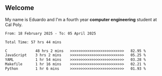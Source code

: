 ## Welcome

 My name is Eduardo and I'm a fourth year **computer engineering** student at Cal Poly.

<!--START_SECTION:waka-->

```txt
From: 18 February 2025 - To: 05 April 2025

Total Time: 57 hrs 44 mins

C             48 hrs 2 mins   >>>>>>>>>>>>>>>>>>>>>>>>>   82.95 %
JavaScript    3 hrs 2 mins    >>>>>>>>>>>>>>>>>>>>>>>>>   05.25 %
YAML          1 hr 54 mins    >>>>>>>>>>>>>>>>>>>>>>>>>   03.28 %
Makefile      1 hr 16 mins    >>>>>>>>>>>>>>>>>>>>>>>>>   02.21 %
Python        1 hr 6 mins     >>>>>>>>>>>>>>>>>>>>>>>>>   01.93 %
```

<!--END_SECTION:waka-->

<!--
**lalog12/lalog12** is a ✨ _special_ ✨ repository because its `README.md` (this file) appears on your GitHub profile.

Here are some ideas to get you started:

- 🔭 I’m currently working on ...
- 🌱 I’m currently learning ...
- 👯 I’m looking to collaborate on ...
- 🤔 I’m looking for help with ...
- 💬 Ask me about ...
- 📫 How to reach me: ...
- 😄 Pronouns: ...
- ⚡ Fun fact: ...
-->
